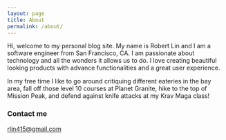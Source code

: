 ```yaml
---
layout: page
title: About
permalink: /about/
---
```


Hi, welcome to my personal blog site. My name is Robert Lin and I am a software engineer from
San Francisco, CA. I am passionate about technology and all the wonders it allows us to do.
I love creating beautiful looking products with advance functionalities and a great user experience.

In my free time I like to go around critiquing different eateries in the bay area, fall off those level 10 courses at Planet Granite, hike to the top of Mission Peak, and defend against knife attacks at my Krav Maga class!

### Contact me

[rlin415@gmail.com](mailto:email@domain.com)
